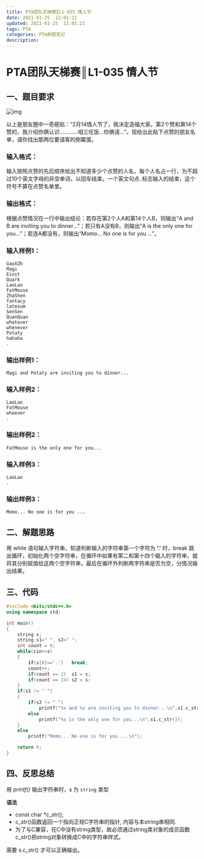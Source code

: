 ```yaml
---
title: PTA团队天梯赛║L1-035 情人节
date: 2021-01-25  12:01:21
updated: 2021-01-25  12:01:21
tags: PTA
categories: PTA刷题笔记
description:
---
```


# PTA团队天梯赛║L1-035 **情人节**

## 一、题目要求

![img](https://img-blog.csdnimg.cn/img_convert/754ee99ecdc14e2053677edcdb4d0546.png)

以上是朋友圈中一奇葩贴：“2月14情人节了，我决定造福大家。第2个赞和第14个赞的，我介绍你俩认识…………咱三吃饭…你俩请…”。现给出此贴下点赞的朋友名单，请你找出那两位要请客的倒霉蛋。

### 输入格式：

输入按照点赞的先后顺序给出不知道多少个点赞的人名，每个人名占一行，为不超过10个英文字母的非空单词，以回车结束。一个英文句点`.`标志输入的结束，这个符号不算在点赞名单里。

### 输出格式：

根据点赞情况在一行中输出结论：若存在第2个人A和第14个人B，则输出“A and B are inviting you to dinner...”；若只有A没有B，则输出“A is the only one for you...”；若连A都没有，则输出“Momo... No one is for you ...”。

### 输入样例1：

```in
GaoXZh
Magi
Einst
Quark
LaoLao
FatMouse
ZhaShen
fantacy
latesum
SenSen
QuanQuan
whatever
whenever
Potaty
hahaha
.
```

### 输出样例1：

```out
Magi and Potaty are inviting you to dinner...
```

### 输入样例2：

```
LaoLao
FatMouse
whoever
.
```

### 输出样例2：

```
FatMouse is the only one for you...
```

### 输入样例3：

```
LaoLao
.
```

### 输出样例3：

```out
Momo... No one is for you ...
```

## 二、解题思路

用 while 语句输入字符串，知道判断输入的字符串第一个字符为 **‘.'** 时，break 跳出循环，初始化两个空字符串，在循环中如果有第二和第十四个输入的字符串，就将其分别赋值给这两个空字符串，最后在循环外判断两字符串是否为空，分情况输出结果。

## 三、代码

```cpp
#include <bits/stdc++.h>
using namespace std;

int main()
{
    string s;
    string s1=" ", s2=" ";
    int count = 0;
    while(cin>>s)
    {
        if(s[0]=='.')   break;
        count++;
        if(count == 2)  s1 = s;
        if(count == 14) s2 = s;
    }
    if(s1 != " ")
    {
        if(s2 != " ")
            printf("%s and %s are inviting you to dinner...\n",s1.c_str(),s2.c_str());
        else
            printf("%s is the only one for you...\n",s1.c_str());
    }
    else
        printf("Momo... No one is for you ...\n");

    return 0;
}

```

## 四、反思总结

用 *printf()* 输出字符串时，s 为 `string` 类型

**语法**

- const char *c_str();
- c_str()函数返回一个指向正规C字符串的指针, 内容与本string串相同.
- 为了与C兼容，在C中没有string类型，故必须通过string类对象的成员函数c_str()把string对象转换成C中的字符串样式。

需要 s.c_str() 才可以正确输出。